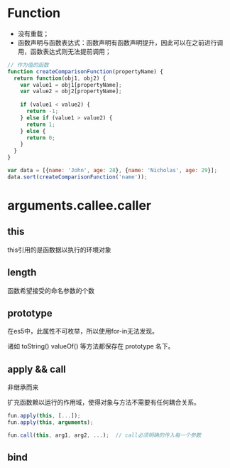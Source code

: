 # Function

* 没有重载；
* 函数声明与函数表达式：函数声明有函数声明提升，因此可以在之前进行调用，函数表达式则无法提前调用；

```js
// 作为值的函数
function createComparisonFunction(propertyName) {
  return function(obj1, obj2) {
    var value1 = obj1[propertyName];
    var value2 = obj2[propertyName];
    
    if (value1 < value2) {
      return -1;
    } else if (value1 > value2) {
      return 1;
    } else {
      return 0;
    }
  }
}

var data = [{name: 'John', age: 28}, {name: 'Nicholas', age: 29}];
data.sort(createComparisonFunction('name'));
```

# arguments.callee.caller

## this
this引用的是函数据以执行的环境对象

## length 
函数希望接受的命名参数的个数

## prototype
在es5中，此属性不可枚举，所以使用for-in无法发现。

诸如 toString() valueOf() 等方法都保存在 prototype 名下。

## apply && call
非继承而来

扩充函数赖以运行的作用域，使得对象与方法不需要有任何耦合关系。

```js
fun.apply(this, [...]);
fun.apply(this, arguments);

fun.call(this, arg1, arg2, ...);  // call必须明确的传入每一个参数
```

## bind